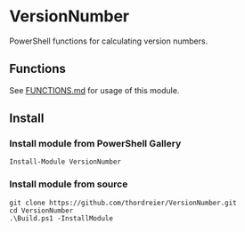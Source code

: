 ﻿# VersionNumber

PowerShell functions for calculating version numbers.

## Functions

See [FUNCTIONS.md](FUNCTIONS.md) for usage of this module.

## Install

### Install module from PowerShell Gallery

```
Install-Module VersionNumber
```

### Install module from source

```
git clone https://github.com/thordreier/VersionNumber.git
cd VersionNumber
.\Build.ps1 -InstallModule
```
